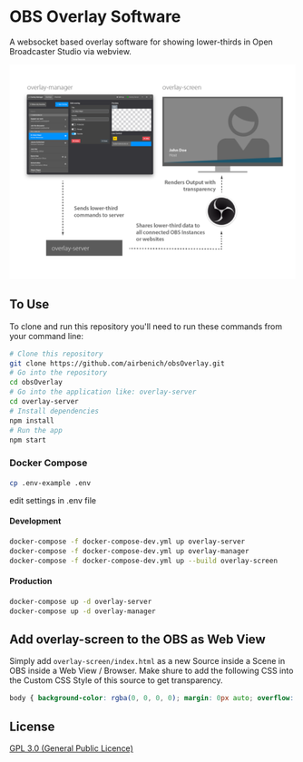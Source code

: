 # OBS Overlay Software
A websocket based overlay software for showing lower-thirds in Open Broadcaster Studio via webview.



![Infographic on how to use this app](https://raw.githubusercontent.com/airbenich/obsOverlay/master/gfx/obsOverlay_gfx.png)

## To Use

To clone and run this repository you'll need to run these commands from your command line:

```bash
# Clone this repository
git clone https://github.com/airbenich/obsOverlay.git
# Go into the repository
cd obsOverlay
# Go into the application like: overlay-server
cd overlay-server
# Install dependencies
npm install
# Run the app
npm start 
```

### Docker Compose

```bash
cp .env-example .env
```

edit settings in .env file


#### Development

```bash
docker-compose -f docker-compose-dev.yml up overlay-server
docker-compose -f docker-compose-dev.yml up overlay-manager
docker-compose -f docker-compose-dev.yml up --build overlay-screen
```

#### Production

```bash
docker-compose up -d overlay-server
docker-compose up -d overlay-manager
```
## Add overlay-screen to the OBS as Web View

Simply add `overlay-screen/index.html` as a new Source inside a Scene in OBS inside a Web View / Browser.
Make shure to add the following CSS into the Custom CSS Style of this source to get transparency.

```css
body { background-color: rgba(0, 0, 0, 0); margin: 0px auto; overflow: hidden; background-image:none;}
```


## License

[GPL 3.0 (General Public Licence)](LICENSE.md)
